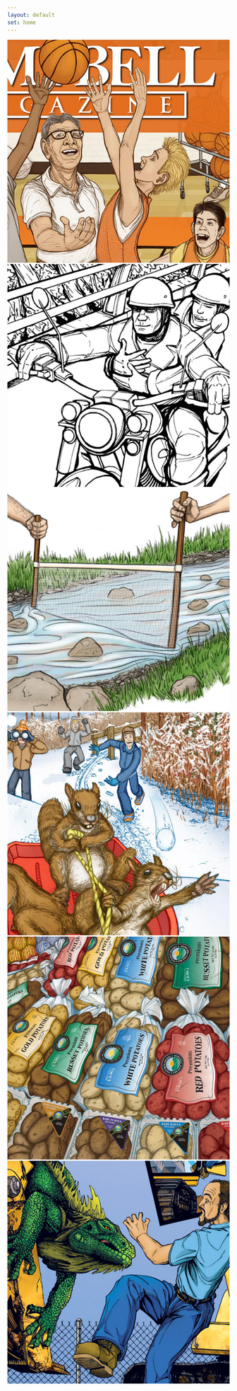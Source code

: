 ```yaml
---
layout: default
set: home
---
```


<div class="row">
    <div class="col-12 col-md-6 home-thumbs">
        <a href="campbell/campbell-1.html">
        <img src="images/campbell_thumb.jpg" alt="Campbell Portfolio" class="img-fluid">
        </a>
    </div>
    <div class="col-12 col-md-6 home-thumbs">
        <a href="hatch/hatch-1.html">
        <img src="images/hatch_thumb.jpg" alt="Hatch Effect" class="img-fluid">
        </a>
    </div>
    <div class="col-12 col-md-6 home-thumbs">
        <a href="izaak/izaak-1.html">
        <img src="images/izaak_thumb.jpg" alt="Izaak Portfolio" class="img-fluid">
        </a>
    </div>
    <div class="col-12 col-md-6 home-thumbs">
        <a href="kids/kids-1.html">
        <img src="images/kids_thumb.jpg" alt="Kids are cool." class="img-fluid">
        </a>
    </div>
    <div class="col-12 col-md-6 home-thumbs">
        <a href="nature/nature-1.html">
        <img src="images/nature_thumb.jpg" alt="Nature Portfolio" class="img-fluid">
        </a>
    </div>
    <div class="col-12 col-md-6 home-thumbs">
        <a href="guada/guada-1.html">
        <img src="images/guada_thumb.jpg" alt="Guada MX" class="img-fluid">
        </a>
    </div>
</div>